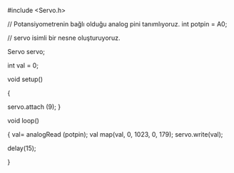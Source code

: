 #include <Servo.h>

// Potansiyometrenin bağlı olduğu analog pini tanımlıyoruz. int potpin = A0;

// servo isimli bir nesne oluşturuyoruz.

Servo servo;

int val = 0;

void setup()

{

servo.attach (9); }

void loop()

{ val= analogRead (potpin); val map(val, 0, 1023, 0, 179); servo.write(val);

delay(15);

}
